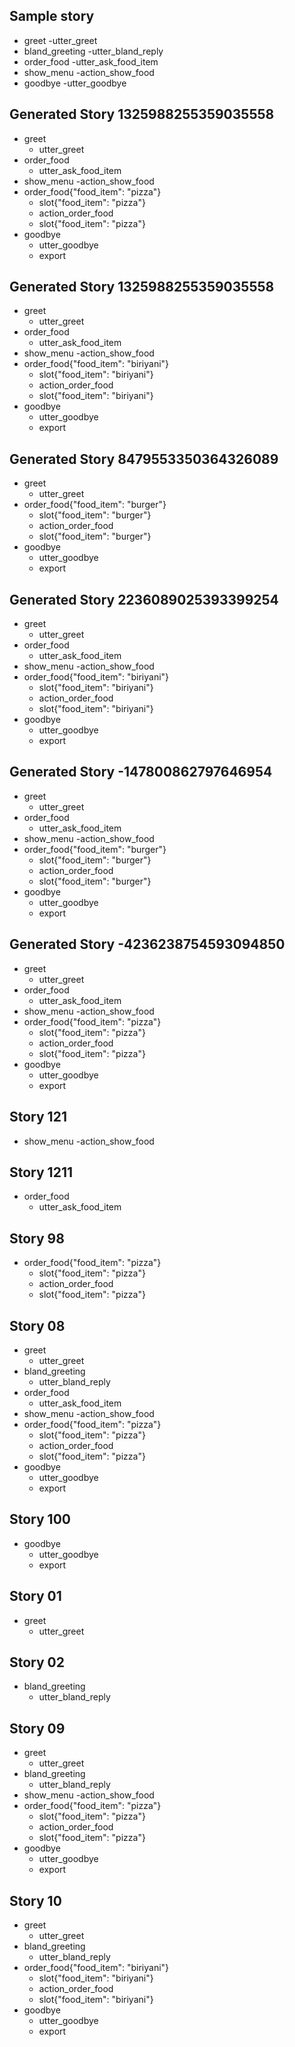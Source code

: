 ## Sample story

* greet
	-utter_greet
* bland_greeting
	-utter_bland_reply
* order_food
	-utter_ask_food_item
* show_menu
	-action_show_food
* goodbye
	-utter_goodbye

## Generated Story 1325988255359035558
* greet
    - utter_greet
* order_food
    - utter_ask_food_item
* show_menu
    -action_show_food
* order_food{"food_item": "pizza"}
    - slot{"food_item": "pizza"}
    - action_order_food
    - slot{"food_item": "pizza"}
* goodbye
    - utter_goodbye
    - export

## Generated Story 1325988255359035558
* greet
    - utter_greet
* order_food
    - utter_ask_food_item
* show_menu
    -action_show_food
* order_food{"food_item": "biriyani"}
    - slot{"food_item": "biriyani"}
    - action_order_food
    - slot{"food_item": "biriyani"}
* goodbye
    - utter_goodbye
    - export

## Generated Story 8479553350364326089
* greet
    - utter_greet
* order_food{"food_item": "burger"}
    - slot{"food_item": "burger"}
    - action_order_food
    - slot{"food_item": "burger"}
* goodbye
    - utter_goodbye
    - export

## Generated Story 2236089025393399254
* greet
    - utter_greet
* order_food
    - utter_ask_food_item
* show_menu
    -action_show_food
* order_food{"food_item": "biriyani"}
    - slot{"food_item": "biriyani"}
    - action_order_food
    - slot{"food_item": "biriyani"}
* goodbye
    - utter_goodbye
    - export

## Generated Story -147800862797646954
* greet
    - utter_greet
* order_food
    - utter_ask_food_item
* show_menu
    -action_show_food
* order_food{"food_item": "burger"}
    - slot{"food_item": "burger"}
    - action_order_food
    - slot{"food_item": "burger"}
* goodbye
    - utter_goodbye
    - export

## Generated Story -4236238754593094850
* greet
    - utter_greet
* order_food
    - utter_ask_food_item
* show_menu
    -action_show_food
* order_food{"food_item": "pizza"}
    - slot{"food_item": "pizza"}
    - action_order_food
    - slot{"food_item": "pizza"}
* goodbye
    - utter_goodbye
    - export

## Story 121
* show_menu
   -action_show_food

## Story 1211
* order_food
    - utter_ask_food_item

## Story 98
* order_food{"food_item": "pizza"}
    - slot{"food_item": "pizza"}
    - action_order_food
    - slot{"food_item": "pizza"}

## Story 08
* greet
    - utter_greet
* bland_greeting
    - utter_bland_reply
* order_food
    - utter_ask_food_item
* show_menu
    -action_show_food
* order_food{"food_item": "pizza"}
    - slot{"food_item": "pizza"}
    - action_order_food
    - slot{"food_item": "pizza"}
* goodbye
    - utter_goodbye
    - export

## Story 100
* goodbye
    - utter_goodbye
    - export

## Story 01

* greet
    - utter_greet

## Story 02
* bland_greeting
    - utter_bland_reply

## Story 09
* greet
    - utter_greet
* bland_greeting
    - utter_bland_reply
* show_menu
    -action_show_food
* order_food{"food_item": "pizza"}
    - slot{"food_item": "pizza"}
    - action_order_food
    - slot{"food_item": "pizza"}
* goodbye
    - utter_goodbye
    - export

## Story 10
* greet
    - utter_greet
* bland_greeting
    - utter_bland_reply
* order_food{"food_item": "biriyani"}
    - slot{"food_item": "biriyani"}
    - action_order_food
    - slot{"food_item": "biriyani"}
* goodbye
    - utter_goodbye
    - export
